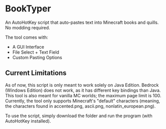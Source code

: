 # BookTyper

An AutoHotKey script that auto-pastes text into Minecraft books and quills. No modding required.

The tool comes with:
- A GUI Interface
- File Select + Text Field
- Custom Pasting Options

## Current Limitations

As of now, this script is only meant to work solely on Java Edition. Bedrock (Windows Edition) does not work, as it has different key bindings than Java.
This tool is also meant for vanilla MC worlds; the maximum page limit is 100.
Currently, the tool only supports Minecraft's "default" characters (meaning, the characters found in accented.png, ascii.png, nonlatin_european.png).

To use the script, simply download the folder and run the program (with AutoHotKey installed).
